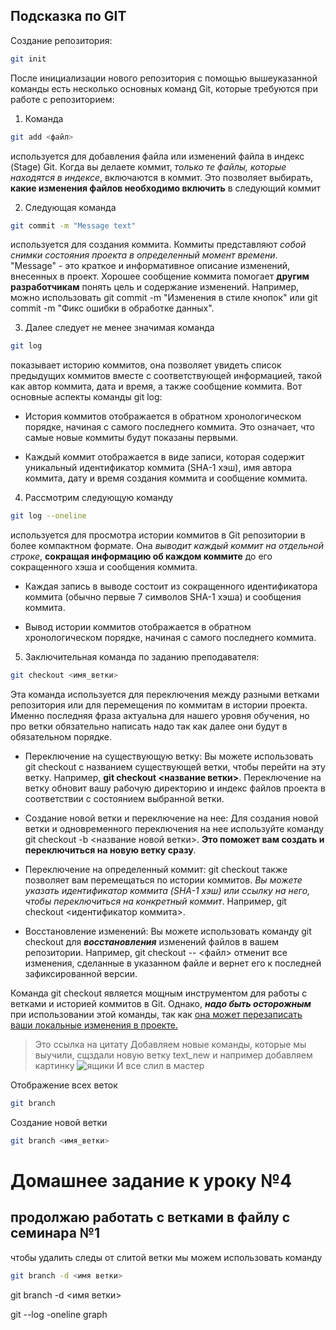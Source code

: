 ## Подсказка по GIT

Создание репозитория:
```sh
git init
```
После инициализации нового репозитория с помощью вышеуказанной команды есть несколько основных команд Git, которые требуются при работе с репозиторием:
1. Команда 
```sh
git add <файл> 
```
используется для добавления файла или изменений файла в индекс (Stage) Git. Когда вы делаете коммит, *только те файлы, которые находятся в индексе*, включаются в коммит. Это позволяет выбирать, **какие изменения файлов необходимо включить** в следующий коммит

2. Следующая команда 
``` sh
git commit -m "Message text"
```
используется для создания коммита. Коммиты представляют _собой снимки состояния проекта в определенный момент времени_. "Message" - это краткое и информативное описание изменений, внесенных в проект. Хорошее сообщение коммита помогает **другим разработчикам** понять цель и содержание изменений. Например, можно использовать git commit -m "Изменения в стиле кнопок" или git commit -m "Фикс ошибки в обработке данных".

3. Далее следует не менее значимая команда
```sh
git log
```
показывает историю коммитов, она позволяет увидеть список предыдущих коммитов вместе с соответствующей информацией, такой как автор коммита, дата и время, а также сообщение коммита. Вот основные аспекты команды git log:

* История коммитов отображается в обратном хронологическом порядке, начиная с самого последнего коммита. Это означает, что самые новые коммиты будут показаны первыми.

* Каждый коммит отображается в виде записи, которая содержит уникальный идентификатор коммита (SHA-1 хэш), имя автора коммита, дату и время создания коммита и сообщение коммита. 
4. Рассмотрим следующую команду
```sh
git log --oneline
```
используется для просмотра истории коммитов в Git репозитории в более компактном формате. Она *выводит каждый коммит на отдельной строке*, **сокращая информацию об каждом коммите** до его сокращенного хэша и сообщения коммита.

* Каждая запись в выводе состоит из сокращенного идентификатора коммита (обычно первые 7 символов SHA-1 хэша) и сообщения коммита.

* Вывод истории коммитов отображается в обратном хронологическом порядке, начиная с самого последнего коммита.

5. Заключительная команда по заданию преподавателя:
```sh
git checkout <имя_ветки>
```
 Эта команда используется для переключения между разными ветками репозитория или для перемещения по коммитам в истории проекта. 
 Именно последняя фраза актуальна для нашего уровня обучения, но про ветки обязательно написать надо так как далее они будут в обязательном порядке.

* Переключение на существующую ветку: Вы можете использовать git checkout с названием существующей ветки, чтобы перейти на эту ветку. Например, **git checkout <название ветки>**. Переключение на ветку обновит вашу рабочую директорию и индекс файлов проекта в соответствии с состоянием выбранной ветки.

* Создание новой ветки и переключение на нее: Для создания новой ветки и одновременного переключения на нее используйте команду git checkout -b <название новой ветки>. **Это поможет вам создать и переключиться на новую ветку сразу**.

* Переключение на определенный коммит: git checkout также позволяет вам перемещаться по истории коммитов. _Вы можете указать идентификатор коммита (SHA-1 хэш) или ссылку на него, чтобы переключиться на конкретный коммит_. Например, git checkout <идентификатор коммита>.

* Восстановление изменений: Вы можете использовать команду git checkout для _**восстановления**_ изменений файлов в вашем репозитории. Например, git checkout -- <файл> отменит все изменения, сделанные в указанном файле и вернет его к последней зафиксированной версии.

Команда git checkout является мощным инструментом для работы с ветками и историей коммитов в Git. Однако, _**надо быть осторожным**_ при использовании этой команды, так как [она может перезаписать ваши локальные изменения в проекте.](htpp.forexample.com "тут должен быть всплывающий текст")

> Это ссылка на цитату
Добавляем новые команды, которые мы выучили, сщздали новую ветку text_new и например добавляем картинку
![ящики](apple.JPG)
И все слил в мастер

Отображение всех веток
```sh
git branch
```

Создание новой ветки
```sh
git branch <имя_ветки>
```

# Домашнее задание к уроку №4
## продолжаю работать с ветками в файлу с семинара №1


чтобы удалить следы от слитой ветки мы можем использовать команду
```sh
git branch -d <имя ветки>
```


git branch -d <имя ветки>

git --log -oneline graph